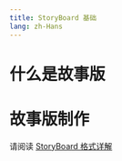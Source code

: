 ```yaml
---
title: StoryBoard 基础
lang: zh-Hans
---
```

# 什么是故事版

# 故事版制作

请阅读 [StoryBoard 格式详解](/charting/storyboard)